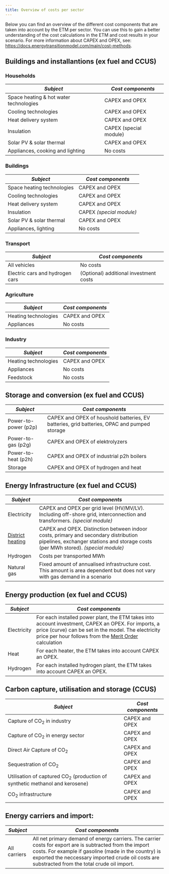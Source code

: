 ```yaml
---
title: Overview of costs per sector
---
```


Below you can find an overview of the different cost components that are taken into account by the ETM per sector. You can use this to gain a better understanding of the cost calculations in the ETM and cost results in your scenario. For more information about CAPEX and OPEX, see: https://docs.energytransitionmodel.com/main/cost-methods. 

## Buildings and installantions (ex fuel and CCUS)
### Households
|  ***Subject***   | ***Cost components***  |
|---|---|
| Space heating & hot water technologies | CAPEX and OPEX
| Cooling technologies | CAPEX and OPEX
| Heat delivery system | CAPEX and OPEX
| Insulation | CAPEX (special module)
| Solar PV & solar thermal | CAPEX and OPEX
| Appliances, cooking and lighting | No costs 

### Buildings
|  ***Subject***   | ***Cost components***  |
|---|---|
| Space heating technologies | CAPEX and OPEX
| Cooling technologies | CAPEX and OPEX
| Heat delivery system | CAPEX and OPEX
| Insulation | CAPEX _(special module)_
| Solar PV & solar thermal | CAPEX and OPEX
| Appliances, lighting | No costs

### Transport
|  ***Subject***   | ***Cost components***  |
|---|---|
| All vehicles | No costs
| Electric cars and hydrogen cars | (Optional) additional investment costs

### Agriculture
|  ***Subject***   | ***Cost components***  |
|---|---|
| Heating technologies | CAPEX and OPEX
| Appliances | No costs

### Industry
|  ***Subject***   | ***Cost components***  |
|---|---|
| Heating technologies | CAPEX and OPEX
| Appliances | No costs
| Feedstock | No costs

## Storage and conversion (ex fuel and CCUS) 
|  ***Subject***   | ***Cost components***  |
|---|---|
| Power-to-power (p2p) | CAPEX and OPEX of houshold batteries, EV batteries, grid batteries, OPAC and pumped storage
| Power-to-gas (p2g) | CAPEX and OPEX of elektrolyzers
| Power-to-heat (p2h) | CAPEX and OPEX of industrial p2h boilers
| Storage | CAPEX and OPEX of hydrogen and heat

## Energy Infrastructure (ex fuel and CCUS)
|  ***Subject***   | ***Cost components***  |
|---|---|
| Electricity | CAPEX and OPEX per grid level (HV/MV/LV). Including off-shore grid, interconnection and transformers. _(special module)_
| [District heating](heat-infrastructure-costs.md) | CAPEX and OPEX. Distinction between indoor costs, primary and secondary distribution pipelines, exchanger stations and storage costs (per MWh stored). _(special module)_
| Hydrogen | Costs per transported MWh
| Natural gas | Fixed amount of annualised infrastructure cost. This amount is area dependent but does not vary with gas demand in a scenario

## Energy production (ex fuel and CCUS)
|  ***Subject***   | ***Cost components***  |
|---|---|
| Electricity | For each installed power plant, the ETM takes into account investment, CAPEX an OPEX. For imports, a price (curve) can be set in the model. The electricity price per hour follows from the [Merit Order](merit-order.md) calculation
| Heat | For each heater, the ETM takes into account CAPEX an OPEX. 
| Hydrogen | For each installed hydrogen plant, the ETM takes into account CAPEX an OPEX. 

## Carbon capture, utilisation and storage (CCUS)
|  ***Subject***   | ***Cost components***  |
|---|---|
| Capture of CO<sub>2</sub> in industry | CAPEX and OPEX
| Capture of CO<sub>2</sub> in energy sector | CAPEX and OPEX
| Direct Air Capture of CO<sub>2</sub> | CAPEX and OPEX
| Sequestration of CO<sub>2</sub> | CAPEX and OPEX
| Utilisation of captured CO<sub>2</sub> (production of synthetic methanol and kerosene) | CAPEX and OPEX
| CO<sub>2</sub> infrastructure | CAPEX and OPEX


## Energy carriers and import:
|  ***Subject***   | ***Cost components***  |
|---|---|
| All carriers |  All net primary demand of energy carriers. The carrier costs for export are is subtracted from the import costs. For example if gasoline (made in the country) is exported the neccessary imported crude oil costs are substracted from the total crude oil import.
